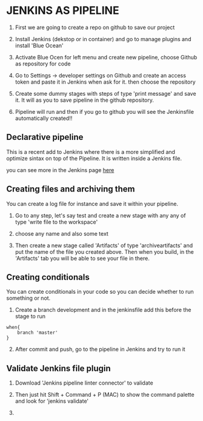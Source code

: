 JENKINS AS PIPELINE
===================

1. First we are going to create a repo on github to save our project

2. Install Jenkins (dekstop or in container) and go to manage plugins and install 'Blue Ocean'

3. Activate Blue Ocen for left menu and create new pipeline, choose Github as repository for code

4. Go to Settings -> developer settings on Github and create an access token and paste it in Jenkins when ask for it. then choose the repository

5. Create some dummy stages with steps of type 'print message' and save it. It will as you to save pipeline in the github repository.

6. Pipeline will run and then if you go to github you will see the Jenkinsfile automatically created!!

Declarative pipeline
--------------------

This is a recent add to Jenkins where there is a more simplified and optimize sintax on top of the Pipeline. It is written inside a Jenkins file. 

you can see more in the Jenkins page [here](https://www.jenkins.io/doc/book/pipeline/syntax/#:~:text=The%20basic%20statements%20and%20expressions,be%20on%20its%20own%20line.)

 Creating files and archiving them
---------------------------------

You can create a log file for instance and save it within your pipeline.

1. Go to any step, let's say test and create a new stage with any any of type 'write file to the workspace'

2. choose any name and also some text

3. Then create a new stage called 'Artifacts' of type 'archiveartifacts' and put the name of the file you created above. Then when you build, in the 'Artifacts' tab you will be able to see your file in there.

 Creating conditionals
---------------------------------
You can create conditionals in your code so you can decide whether to run something or not.

1. Create a branch development and in the jenkinsfile add this before the stage to run

```
when{
    branch 'master'
}
```

2. After commit and push, go to the pipeline in Jenkins and try to run it


 Validate Jenkins file plugin
---------------------------------

1. Download 'Jenkins pipeline linter connector' to validate 

2. Then just hit Shift + Command + P (MAC) to show the command palette and look for 'jenkins validate'

3. 